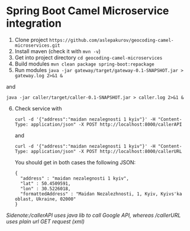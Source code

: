 # Spring Boot Camel Microservice integration


1. Clone project `https://github.com/aslepakurov/geocoding-camel-microservices.git`
2. Install maven (check it with `mvn -v`)
3. Get into project directory `cd geocoding-camel-microservices`
4. Build modules `mvn clean package spring-boot:repackage`
5. Run modules 
`java -jar gateway/target/gateway-0.1-SNAPSHOT.jar > gateway.log 2>&1 &` 

and 

`java -jar caller/target/caller-0.1-SNAPSHOT.jar > caller.log 2>&1 &`

6. Check service with

   `curl -d '{"address":"maidan nezalegnosti 1 kyiv"}' -H "Content-Type: application/json" -X POST http://localhost:8000/callerAPI` 
   
   and
   
   `curl -d '{"address":"maidan nezalegnosti 1 kyiv"}' -H "Content-Type: application/json" -X POST http://localhost:8000/callerURL`

   You should get in both cases the following JSON:

   ```
   {
     "address" : "maidan nezalegnosti 1 kyiv",
     "lat" : 50.4509591,
     "lon" : 30.5226018,
     "formattedAddress" : "Maidan Nezalezhnosti, 1, Kyiv, Kyivs'ka oblast, Ukraine, 02000"
   }
   ```
   
_Sidenote:_*/callerAPI uses java lib to call Google API, whereas /callerURL uses plain url GET request (xml)*
